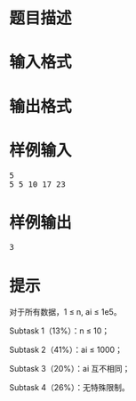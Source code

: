 

# 题目描述



# 输入格式



# 输出格式



# 样例输入


<pre>5
5 5 10 17 23
</pre>

# 样例输出


<pre>3
</pre>

# 提示


<p>
对于所有数据，1 ≤ n, ai ≤ 1e5。
</p>
<p>
Subtask 1（13%）：n ≤ 10；
</p>
<p>
Subtask 2（41%）：ai ≤ 1000；
</p>
<p>
Subtask 3（20%）：ai 互不相同；
</p>
<p>
Subtask 4（26%）：无特殊限制。
</p>
<p>
<br/>
</p>
